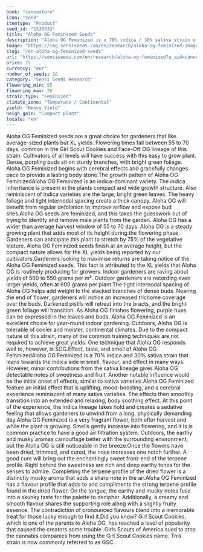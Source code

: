 ```yaml
---
book: "cannastore"
icon: "seed"
itemtype: "Product"
seed_id: "1530033"
title: "Aloha OG Feminized Seeds"
description: "Aloha OG Feminized is a 70% indica / 30% sativa strain of average height and XL yields. Sweet terpenes blend with earthy and musky notes."
image: "https://img.sensiseeds.com/en/research/aloha-og-feminized-image.png"
slug: "/en-aloha-og-feminized-seeds"
url: "https://sensiseeds.com/en/research/aloha-og-feminized?a_aid=cannastore"
price: 75
currency: "eur"
number_of_seeds: 10
category: "Sensi Seeds Research"
flowering_min: 55
flowering_max: 70
strain_type: "Feminized"
climate_zone: "Temperate / Continental"
yield: "Heavy Yield"
heigh_gain: "Compact plant"
locale: "en"
---
```

Aloha OG Feminized seeds are a great choice for gardeners that like average-sized plants but XL yields. Flowering times fall between 55 to 70 days, common in the Girl Scout Cookies and Face-Off OG lineage of this strain. Cultivators of all levels will have success with this easy to grow plant. Dense, purpling buds sit on sturdy branches, with bright green foliage. Aloha OG Feminized begins with cerebral effects and gracefully changes pace to provide a lasting body stone.The growth pattern of Aloha OG FeminizedAloha OG Feminized is an indica-dominant variety. The indica inheritance is present in the plants compact and wide growth structure. Also reminiscent of indica varieties are the large, bright green leaves. The heavy foliage and tight internodal spacing create a thick canopy. Aloha OG will benefit from regular defoliation to improve airflow and expose bud sites.Aloha OG seeds are feminized, and this takes the guesswork out of trying to identify and remove male plants from the garden. Aloha OG has a wider than average harvest window of 55 to 70 days. Aloha OG is a steady growing plant that adds most of its height during the flowering phase. Gardeners can anticipate this plant to stretch by 75% of the vegetative stature. Aloha OG Feminized seeds finish at an average height, but the compact nature allows for the XL yields being reported by our cultivators.Gardeners looking to maximise returns are taking notice of the Aloha OG Feminized seeds. This fact is attributed to the XL yields that Aloha OG is routinely producing for growers. Indoor gardeners are raving about yields of 500 to 550 grams per m². Outdoor gardeners are recording even larger yields, often at 600 grams per plant.The tight internodal spacing of Aloha OG helps add weight to the stacked branches of dense buds. Nearing the end of flower, gardeners will notice an increased trichome coverage over the buds. Darkened pistils will retreat into the bracts, and the bright green foliage will transition. As Aloha OG finishes flowering, purple hues can be expressed in the leaves and buds. Aloha OG Feminized is an excellent choice for year-round indoor gardening. Outdoors, Aloha OG is tolerable of cooler and moister, continental climates. Due to the compact nature of this strain, many of the common training techniques are not required to achieve great yields. One technique that Aloha OG responds well to, however, is SOG.Effect, taste, and smell of Aloha OG FeminizedAloha OG Feminized is a 70% indica and 30% sativa strain that leans towards the indica side in smell, flavour, and effect in many ways. However, minor contributions from the sativa lineage gives Aloha OG detectable notes of sweetness and fruit. Another notable influence would be the initial onset of effects, similar to sativa varieties.Aloha OG Feminized feature an initial effect that is uplifting, mood-boosting, and a cerebral experience reminiscent of many sativa varieties. The effects then smoothly transition into an extended and relaxing, body soothing effect. At this point of the experience, the indica lineage takes hold and creates a sedative feeling that allows gardeners to unwind from a long, physically demanding day.Aloha OG Feminized is a very fragrant flower, both after harvest and while the plant is growing. Smells gently increase into flowering, and it is is common practice to have a good air filtration system. Outdoors, the earthy and musky aromas camouflage better with the surrounding environment, but the Aloha OG is still noticeable in the breeze.Once the flowers have been dried, trimmed, and cured, the nose increases one notch further. A good cure will bring out the enchantingly sweet front-end of the terpene profile. Right behind the sweetness are rich and deep earthy tones for the senses to admire. Completing the terpene profile of the dried flower is a distinctly musky aroma that adds a sharp note in the air.Aloha OG Feminized has a flavour profile that adds to and compliments the strong terpene profile found in the dried flower. On the tongue, the earthy and musky notes fuse into a skunky taste for the palette to decipher. Additionally, a creamy and smooth flavour shares the supporting role along with a slightly fruity essence. The contradiction of pronounced flavours blend into a memorable treat for those lucky enough to find it.Did you know? Girl Scout Cookies, which is one of the parents to Aloha OG, has reached a level of popularity that caused the creators some trouble. Girls Scouts of America sued to stop the cannabis companies from using the Girl Scout Cookies name. This strain is now commonly referred to as GSC.
